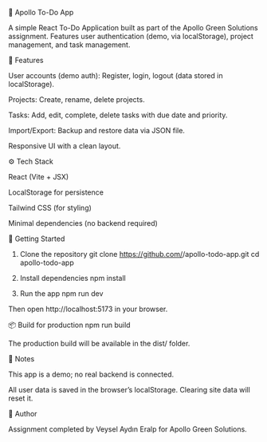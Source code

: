 📌 Apollo To-Do App

A simple React To-Do Application built as part of the Apollo Green Solutions assignment.
Features user authentication (demo, via localStorage), project management, and task management.

🚀 Features

User accounts (demo auth): Register, login, logout (data stored in localStorage).

Projects: Create, rename, delete projects.

Tasks: Add, edit, complete, delete tasks with due date and priority.

Import/Export: Backup and restore data via JSON file.

Responsive UI with a clean layout.

⚙️ Tech Stack

React
 (Vite + JSX)

LocalStorage for persistence

Tailwind CSS
 (for styling)

Minimal dependencies (no backend required)

📂 Getting Started
1. Clone the repository
git clone https://github.com/<your-username>/apollo-todo-app.git
cd apollo-todo-app

2. Install dependencies
npm install

3. Run the app
npm run dev


Then open http://localhost:5173
 in your browser.

📦 Build for production
npm run build


The production build will be available in the dist/ folder.

📖 Notes

This app is a demo; no real backend is connected.

All user data is saved in the browser’s localStorage. Clearing site data will reset it.

👤 Author

Assignment completed by Veysel Aydın Eralp for Apollo Green Solutions.